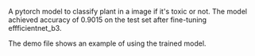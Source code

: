 A pytorch model to classify plant in a image if it's toxic or not. The model achieved accuracy of 0.9015 on the test set after fine-tuning effficientnet_b3.

The demo file shows an example of using the trained model.
